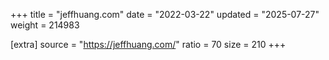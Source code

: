 +++
title = "jeffhuang.com"
date = "2022-03-22"
updated = "2025-07-27"
weight = 214983

[extra]
source = "https://jeffhuang.com/"
ratio = 70
size = 210
+++
